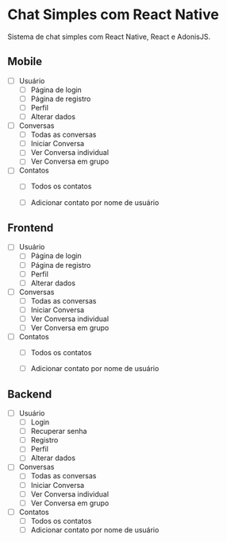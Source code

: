# Chat Simples com React Native
Sistema de chat simples com React Native, React e AdonisJS.

## Mobile
- [ ] Usuário
    - [ ] Página de login
    - [ ] Página de registro
    - [ ] Perfil
    - [ ] Alterar dados
- [ ] Conversas
    - [ ] Todas as conversas
    - [ ] Iniciar Conversa
    - [ ] Ver Conversa individual
    - [ ] Ver Conversa em grupo
- [ ] Contatos
    - [ ] Todos os contatos
    - [ ] Adicionar contato por nome de usuário


## Frontend
- [ ] Usuário
    - [ ] Página de login
    - [ ] Página de registro
    - [ ] Perfil
    - [ ] Alterar dados
- [ ] Conversas
    - [ ] Todas as conversas
    - [ ] Iniciar Conversa
    - [ ] Ver Conversa individual
    - [ ] Ver Conversa em grupo
- [ ] Contatos
    - [ ] Todos os contatos
    - [ ] Adicionar contato por nome de usuário


## Backend
- [ ] Usuário
    - [ ] Login
    - [ ] Recuperar senha
    - [ ] Registro
    - [ ] Perfil
    - [ ] Alterar dados
- [ ] Conversas
    - [ ] Todas as conversas
    - [ ] Iniciar Conversa
    - [ ] Ver Conversa individual
    - [ ] Ver Conversa em grupo
- [ ] Contatos
    - [ ] Todos os contatos
    - [ ] Adicionar contato por nome de usuário